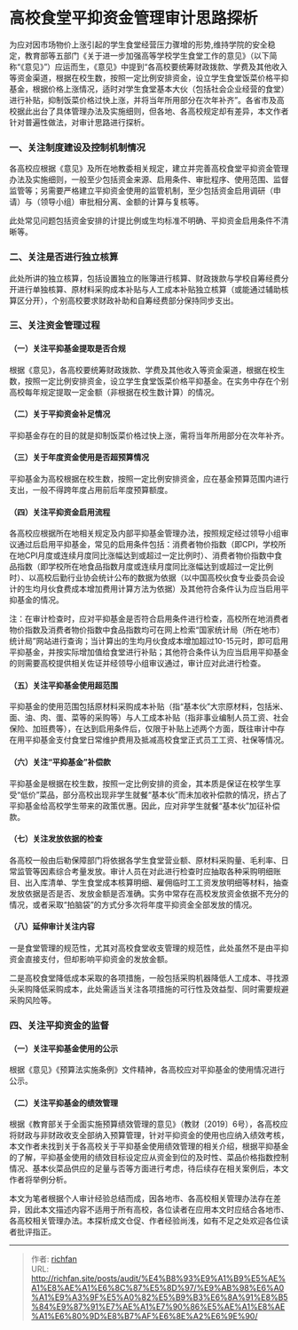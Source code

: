 # 高校食堂平抑资金管理审计思路探析

为应对因市场物价上涨引起的学生食堂经营压力骤增的形势,维持学院的安全稳定，教育部等五部门《关于进一步加强高等学校学生食堂工作的意见》（以下简称“《意见》”）应运而生，《意见》中提到“各高校要统筹财政拨款、学费及其他收入等资金渠道，根据在校生数，按照一定比例安排资金，设立学生食堂饭菜价格平抑基金，根据价格上涨情况，适时对学生食堂基本大伙（包括社会企业经营的食堂）进行补贴，抑制饭菜价格过快上涨，并将当年所用部分在次年补齐”。各省市及高校据此出台了具体管理办法及实施细则，但各地、各高校规定却有差异，本文作者针对普遍性做法，对审计思路进行探析。

### 一、关注制度建设及控制机制情况

各高校应根据《意见》及所在地教委相关规定，建立并完善高校食堂平抑资金管理办法及实施细则，一般至少包括资金来源、启用条件、审批程序、使用范围、监督监管等；另需要严格建立平抑资金使用的监管机制，至少包括资金启用调研（申请）与（领导小组）审批相分离、金额的计算与复核等。

此处常见问题包括资金安排的计提比例或生均标准不明确、平抑资金启用条件不清晰等。

### 二、关注是否进行独立核算

此处所讲的独立核算，包括设置独立的账簿进行核算、财政拨款与学校自筹经费分开进行单独核算、原材料采购成本补贴与人工成本补贴独立核算（或能通过辅助核算区分开），个别高校要求财政补助和自筹经费部分保持同步支出。

### 三、关注资金管理过程

#### （一）关注平抑基金提取是否合规

根据《意见》，各高校要统筹财政拨款、学费及其他收入等资金渠道，根据在校生数，按照一定比例安排资金，设立学生食堂饭菜价格平抑基金。在实务中存在个别高校每年规定提取一定金额（非根据在校生数计算）的情况。

#### （二）关于平抑资金补足情况

平抑基金存在的目的就是抑制饭菜价格过快上涨，需将当年所用部分在次年补齐。

#### （三）关于年度资金使用是否超预算情况

平抑基金为高校根据在校生数，按照一定比例安排资金，应在基金预算范围内进行支出，一般不得跨年度占用前后年度预算额度。

#### （四）关注平抑资金启用流程

各高校应根据所在地相关规定及内部平抑基金管理办法，按照规定经过领导小组审议通过后启用平抑基金，常见的启用条件包括：消费者物价指数（即CPI，学校所在地CPI月度或连续月度同比涨幅达到或超过一定比例时）、消费者物价指数中食品指数（即学校所在地食品指数月度或连续月度同比涨幅达到或超过一定比例时）、以高校后勤行业协会统计公布的数据为依据（以中国高校伙食专业委员会设计的生均月伙食费成本增加费用计算方法为依据）及其他符合条件认为应当启用平抑基金的情况。

注：在审计检查时，应对平抑基金是否符合启用条件进行检查，高校所在地消费者物价指数及消费者物价指数中食品指数均可在网上检索“国家统计局（所在地市）统计局”网站进行查询；当计算出的生均月伙食成本增加超过10-15元时，即可启用平抑基金，并按实际增加值给食堂进行补贴；其他符合条件认为应当启用平抑基金的则需要高校提供相关佐证并经领导小组审议通过，审计应对此进行检查。

#### （五）关注平抑基金使用超范围

平抑基金的使用范围包括原材料采购成本补贴（指“基本伙”大宗原材料，包括米、面、油、肉、蛋、菜等的采购等）与人工成本补贴（指非事业编制人员工资、社会保险、加班费等），在达到启用条件后，仅限于补贴上述两个方面，既往审计中存在用平抑基金支付食堂日常维护费用及抵减高校食堂正式员工工资、社保等情况。

#### （六）关注“平抑基金”补偿款

平抑基金是根据在校生数，按照一定比例安排的资金，其本质是保证在校学生享受“低价”菜品，部分高校出现非学生就餐“基本伙”而未加收补偿款的情况，挤占了平抑基金给高校学生带来的政策优惠。因此，应对非学生就餐“基本伙”加征补偿款。

#### （七）关注发放依据的检查

各高校一般由后勒保障部门将依据各学生食堂营业额、原材料采购量、毛利率、日常监管等因素综合考量发放。审计人员在对此进行检查时应抽取各种采购明细账目、出入库清单、学生食堂成本核算明细、雇佣临时工工资发放明细等材料，抽查发放依据是否是否、发放金额是否准确。实务中常存在高校发放资金依据不充分的情况，或者采取“拍脑袋”的方式分多次将年度平抑资金全部发放的情况。

#### （八）延伸审计关注内容

一是食堂管理的规范性，尤其对高校食堂收支管理的规范性，此处虽然不是由平抑资金直接支付，但却影响平抑资金的发放金额。

二是高校食堂降低成本采取的各项措施，一般包括采购机器降低人工成本、寻找源头采购降低采购成本，此处需适当关注各项措施的可行性及效益型、同时需要规避采购风险等。

### 四、关注平抑资金的监督

#### （一）关注平抑基金使用的公示

根据《意见》《预算法实施条例》文件精神，各高校应对平抑基金的使用情况进行公示。

#### （二）关注平抑基金的绩效管理

根据《教育部关于全面实施预算绩效管理的意见》（教财〔2019〕6号），各高校应将财政与非财政收支全部纳入预算管理，针对平抑资金的使用也应纳入绩效考核，本文作者未找到关于各高校关于平抑基金使用绩效管理的相关介绍，根据平抑基金的了解，平抑基金使用的绩效目标设定应从资金到位的及时性、菜品价格指数控制情况、基本伙菜品供应的足量与否等方面进行考虑，待后续存在相关案例后，本文作者将举例分析。

本文为笔者根据个人审计经验总结而成，因各地市、各高校相关管理办法存在差异，因此本文描述内容不适用于所有高校，各位读者在应用本文时应结合各地市、各高校相关管理办法。本探析成文仓促、作者经验尚浅，如有不足之处欢迎各位读者批评指正。

---

> 作者: [richfan](https://richfan.site/)  
> URL: http://richfan.site/posts/audit/%E4%B8%93%E9%A1%B9%E5%AE%A1%E8%AE%A1%E6%8C%87%E5%8D%97/%E9%AB%98%E6%A0%A1%E9%A3%9F%E5%A0%82%E5%B9%B3%E6%8A%91%E8%B5%84%E9%87%91%E7%AE%A1%E7%90%86%E5%AE%A1%E8%AE%A1%E6%80%9D%E8%B7%AF%E6%8E%A2%E6%9E%90/  

